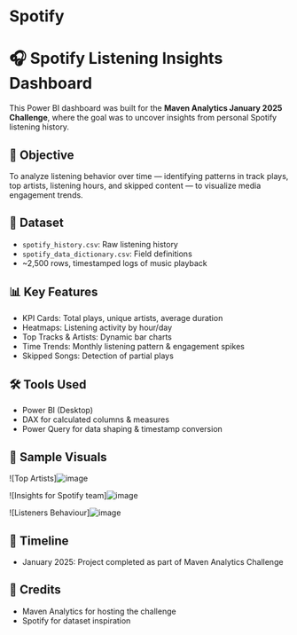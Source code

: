 # Spotify

# 🎧 Spotify Listening Insights Dashboard

This Power BI dashboard was built for the **Maven Analytics January 2025 Challenge**, where the goal was to uncover insights from personal Spotify listening history.

## 🧠 Objective
To analyze listening behavior over time — identifying patterns in track plays, top artists, listening hours, and skipped content — to visualize media engagement trends.

## 📂 Dataset
- `spotify_history.csv`: Raw listening history
- `spotify_data_dictionary.csv`: Field definitions
- ~2,500 rows, timestamped logs of music playback

## 📊 Key Features
- KPI Cards: Total plays, unique artists, average duration
- Heatmaps: Listening activity by hour/day
- Top Tracks & Artists: Dynamic bar charts
- Time Trends: Monthly listening pattern & engagement spikes
- Skipped Songs: Detection of partial plays

## 🛠 Tools Used
- Power BI (Desktop)
- DAX for calculated columns & measures
- Power Query for data shaping & timestamp conversion

## 📸 Sample Visuals
![Top Artists]![image](https://github.com/user-attachments/assets/81b13225-e8f8-484b-81d7-c12a6344e3ed)

![Insights for Spotify team]![image](https://github.com/user-attachments/assets/8ef513f5-2442-4714-b0bf-19539a59e182)

![Listeners Behaviour]![image](https://github.com/user-attachments/assets/a896e8af-51f0-4310-a218-fe127ac989e8)



## 📅 Timeline
- January 2025: Project completed as part of Maven Analytics Challenge

## 🤝 Credits
- Maven Analytics for hosting the challenge
- Spotify for dataset inspiration
